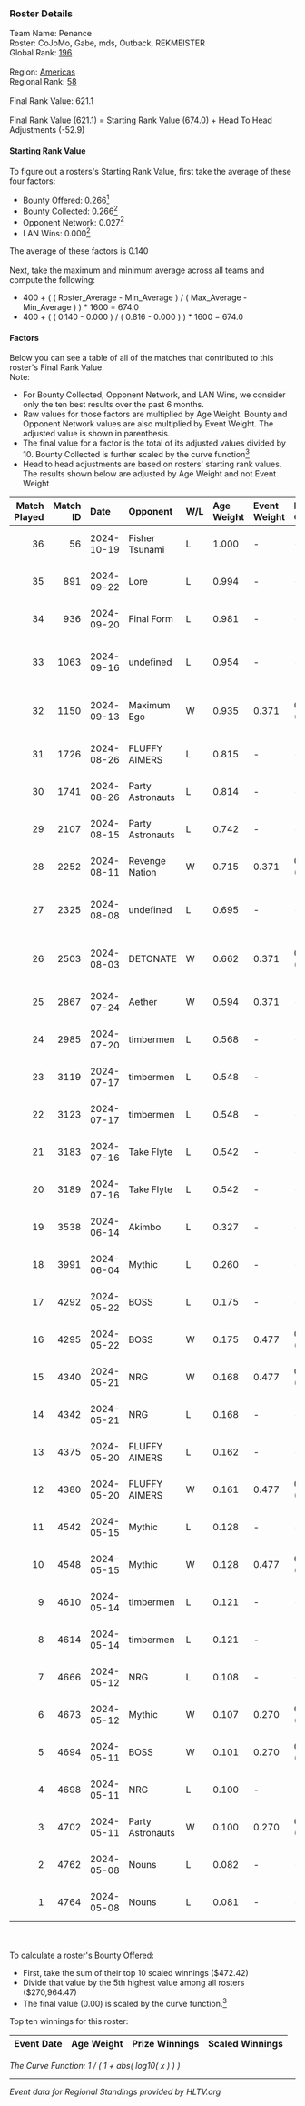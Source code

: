 ### Roster Details<br />
Team Name: Penance<br />
Roster: CoJoMo, Gabe, mds, Outback, REKMEISTER<br />
Global Rank: [196](../../standings_global_2024_10_23.md)<br />
<br />
Region: [Americas]( ../../standings_americas_2024_10_23.md)<br />
Regional Rank: [58]( ../../standings_americas_2024_10_23.md)<br />
<br />
Final Rank Value:  621.1<br />
<br />
Final Rank Value (621.1) = Starting Rank Value (674.0) + Head To Head Adjustments (-52.9)<br />

#### Starting Rank Value<br />
To figure out a rosters's Starting Rank Value, first take the average of these four factors:<br />
- Bounty Offered: 0.266[<sup>1</sup>](#table2)
- Bounty Collected: 0.266[<sup>2</sup>](#table1)
- Opponent Network: 0.027[<sup>2</sup>](#table1)
- LAN Wins: 0.000[<sup>2</sup>](#table1)

The average of these factors is 0.140<br />
<br />
Next, take the maximum and minimum average across all teams and compute the following:<br />
- 400 + ( ( Roster_Average - Min_Average ) / ( Max_Average - Min_Average ) ) * 1600 = 674.0
- 400 + ( ( 0.140 - 0.000 ) / ( 0.816 - 0.000 ) ) * 1600 = 674.0


#### Factors<br />
Below you can see a table of all of the matches that contributed to this roster's Final Rank Value.<br />
Note:<br />

- For Bounty Collected, Opponent Network, and LAN Wins, we consider only the ten best results over the past 6 months.
- Raw values for those factors are multiplied by Age Weight. Bounty and Opponent Network values are also multiplied by Event Weight. The adjusted value is shown in parenthesis.
- The final value for a factor is the total of its adjusted values divided by 10. Bounty Collected is further scaled by the curve function[<sup>3</sup>](#curveFunction)
- Head to head adjustments are based on rosters' starting rank values. The results shown below are adjusted by Age Weight and not Event Weight
<span id="table1"></span><br />


| Match Played | Match ID | Date       | Opponent         | W/L | Age Weight | Event Weight | Bounty Collected | Opponent Network | LAN Wins  | H2H Adj. | Roster                                    |
| -: | -: | :- | :- | :- | :- | :- | :- | :- | :- | -: | :- |
|           36 |       56 | 2024-10-19 | Fisher Tsunami   | L   | 1.000      | -            | -                | -                | -         |    -5.21 | CoJoMo, Gabe, mds, Outback, REKMEISTER    |
|           35 |      891 | 2024-09-22 | Lore             | L   | 0.994      | -            | -                | -                | -         |   -20.58 | CoJoMo, Gabe, mds, shutout, YuZ           |
|           34 |      936 | 2024-09-20 | Final Form       | L   | 0.981      | -            | -                | -                | -         |   -15.08 | CoJoMo, Gabe, mds, shutout, YuZ           |
|           33 |     1063 | 2024-09-16 | undefined        | L   | 0.954      | -            | -                | -                | -         |   -10.35 | CoJoMo, CooperTrooper, Gabe, mds, shutout |
|           32 |     1150 | 2024-09-13 | Maximum Ego      | W   | 0.935      | 0.371        | 0.000 (0.000)    | -                | 0 (0.000) |     5.27 | CoJoMo, CooperTrooper, Gabe, mds, shutout |
|           31 |     1726 | 2024-08-26 | FLUFFY AIMERS    | L   | 0.815      | -            | -                | -                | -         |    -7.86 | CoJoMo, Gabe, Louie, mds, shutout         |
|           30 |     1741 | 2024-08-26 | Party Astronauts | L   | 0.814      | -            | -                | -                | -         |    -3.36 | CoJoMo, Gabe, Louie, mds, shutout         |
|           29 |     2107 | 2024-08-15 | Party Astronauts | L   | 0.742      | -            | -                | -                | -         |    -3.48 | CoJoMo, Gabe, Louie, mds, shutout         |
|           28 |     2252 | 2024-08-11 | Revenge Nation   | W   | 0.715      | 0.371        | 0.006 (0.002)    | 0.252 (0.067)    | 0 (0.000) |    14.22 | CoJoMo, Gabe, Louie, mds, shutout         |
|           27 |     2325 | 2024-08-08 | undefined        | L   | 0.695      | -            | -                | -                | -         |    -8.53 | CoJoMo, CooperTrooper, Gabe, mds, shutout |
|           26 |     2503 | 2024-08-03 | DETONATE         | W   | 0.662      | 0.371        | 0.000 (0.000)    | 0.113 (0.028)    | 0 (0.000) |     6.39 | CoJoMo, CooperTrooper, Gabe, mds, shutout |
|           25 |     2867 | 2024-07-24 | Aether           | W   | 0.594      | 0.371        | -                | 0.104 (0.023)    | 0 (0.000) |     5.46 | CoJoMo, Gabe, mds, nooz, shutout          |
|           24 |     2985 | 2024-07-20 | timbermen        | L   | 0.568      | -            | -                | -                | -         |    -2.01 | CoJoMo, Gabe, mds, nooz, shutout          |
|           23 |     3119 | 2024-07-17 | timbermen        | L   | 0.548      | -            | -                | -                | -         |    -1.92 | CoJoMo, Gabe, mds, shutout, xaler         |
|           22 |     3123 | 2024-07-17 | timbermen        | L   | 0.548      | -            | -                | -                | -         |    -1.95 | CoJoMo, Gabe, mds, shutout, xaler         |
|           21 |     3183 | 2024-07-16 | Take Flyte       | L   | 0.542      | -            | -                | -                | -         |    -5.16 | CoJoMo, Gabe, mds, shutout, xaler         |
|           20 |     3189 | 2024-07-16 | Take Flyte       | L   | 0.542      | -            | -                | -                | -         |    -5.38 | CoJoMo, Gabe, mds, shutout, xaler         |
|           19 |     3538 | 2024-06-14 | Akimbo           | L   | 0.327      | -            | -                | -                | -         |    -3.41 | CoJoMo, Gabe, mds, shutout, xaler         |
|           18 |     3991 | 2024-06-04 | Mythic           | L   | 0.260      | -            | -                | -                | -         |    -3.35 | CoJoMo, Gabe, Louie, mds, shutout         |
|           17 |     4292 | 2024-05-22 | BOSS             | L   | 0.175      | -            | -                | -                | -         |    -1.32 | BeaKie, CoJoMo, Gabe, mds, shutout        |
|           16 |     4295 | 2024-05-22 | BOSS             | W   | 0.175      | 0.477        | 0.055 (0.005)    | 0.402 (0.034)    | 0 (0.000) |     4.23 | BeaKie, CoJoMo, Gabe, mds, shutout        |
|           15 |     4340 | 2024-05-21 | NRG              | W   | 0.168      | 0.477        | 0.093 (0.007)    | 0.533 (0.043)    | 0 (0.000) |     4.48 | BeaKie, CoJoMo, Gabe, mds, shutout        |
|           14 |     4342 | 2024-05-21 | NRG              | L   | 0.168      | -            | -                | -                | -         |    -0.83 | BeaKie, CoJoMo, Gabe, mds, shutout        |
|           13 |     4375 | 2024-05-20 | FLUFFY AIMERS    | L   | 0.162      | -            | -                | -                | -         |    -1.54 | BeaKie, CoJoMo, Gabe, mds, shutout        |
|           12 |     4380 | 2024-05-20 | FLUFFY AIMERS    | W   | 0.161      | 0.477        | 0.025 (0.002)    | 0.531 (0.041)    | 0 (0.000) |     3.58 | BeaKie, CoJoMo, Gabe, mds, shutout        |
|           11 |     4542 | 2024-05-15 | Mythic           | L   | 0.128      | -            | -                | -                | -         |    -1.65 | BeaKie, CoJoMo, Gabe, mds, shutout        |
|           10 |     4548 | 2024-05-15 | Mythic           | W   | 0.128      | 0.477        | 0.004 (0.000)    | 0.247 (0.015)    | 0 (0.000) |     2.42 | BeaKie, CoJoMo, Gabe, mds, shutout        |
|            9 |     4610 | 2024-05-14 | timbermen        | L   | 0.121      | -            | -                | -                | -         |    -0.40 | BeaKie, CoJoMo, Gabe, mds, shutout        |
|            8 |     4614 | 2024-05-14 | timbermen        | L   | 0.121      | -            | -                | -                | -         |    -0.40 | BeaKie, CoJoMo, Gabe, mds, shutout        |
|            7 |     4666 | 2024-05-12 | NRG              | L   | 0.108      | -            | -                | -                | -         |    -0.54 | BeaKie, CoJoMo, Gabe, mds, shutout        |
|            6 |     4673 | 2024-05-12 | Mythic           | W   | 0.107      | 0.270        | 0.004 (0.000)    | 0.247 (0.007)    | 0 (0.000) |     2.03 | BeaKie, CoJoMo, Gabe, mds, shutout        |
|            5 |     4694 | 2024-05-11 | BOSS             | W   | 0.101      | 0.270        | 0.055 (0.001)    | 0.402 (0.011)    | 0 (0.000) |     2.49 | BeaKie, CoJoMo, Gabe, mds, shutout        |
|            4 |     4698 | 2024-05-11 | NRG              | L   | 0.100      | -            | -                | -                | -         |    -0.49 | BeaKie, CoJoMo, Gabe, mds, shutout        |
|            3 |     4702 | 2024-05-11 | Party Astronauts | W   | 0.100      | 0.270        | 0.008 (0.000)    | 0.023 (0.001)    | -         |     1.69 | BeaKie, CoJoMo, Gabe, mds, shutout        |
|            2 |     4762 | 2024-05-08 | Nouns            | L   | 0.082      | -            | -                | -                | -         |    -0.19 | BeaKie, CoJoMo, Gabe, mds, shutout        |
|            1 |     4764 | 2024-05-08 | Nouns            | L   | 0.081      | -            | -                | -                | -         |    -0.19 | BeaKie, CoJoMo, Gabe, mds, shutout        |

<br />
<span id="table2"></span><br />
To calculate a roster's Bounty Offered:<br />

- First, take the sum of their top 10 scaled winnings ($472.42)
- Divide that value by the 5th highest value among all rosters ($270,964.47)
- The final value (0.00) is scaled by the curve function.[<sup>3</sup>](#curveFunction)

Top ten winnings for this roster:<br />

| Event Date | Age Weight | Prize Winnings | Scaled Winnings |
| :- | -: | :- | :- |


<span id="curveFunction"></span>_The Curve Function: 1 / ( 1 + abs( log10( x ) ) )_<br />

---
_Event data for Regional Standings provided by HLTV.org_<br />
